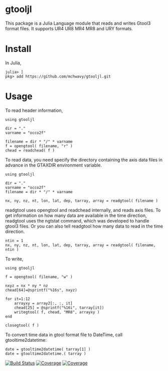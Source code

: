 # gtooljl

This package is a Julia Language module that reads and writes Gtool3 format files.
It supports UR4 UR8 MR4 MR8 and URY formats.

# Install
In Julia,
```
julia> ]
pkg> add https://github.com/mchwavy/gtooljl.git
```

# Usage

To read header information,
```
using gtooljl

dir = "."
varname = "occo2f"

filename = dir * "/" * varname
f = opengtool( filename, "r" )
chead = readchead( f )
```

To read data, you need specify the directory containing the axis data files in advance in the GTAXDIR environment variable.

```
using gtooljl

dir = "."
varname = "occo2f"
filename = dir * "/" * varname

nx, ny, nz, nt, lon, lat, dep, tarray, array = readgtool( filename )
```
readgtool uses opengtool and readchead internally, and reads axis files.
To get information on how many data are available in the time direction, readgtool uses the ngtstat command, which was developed to handle gtool3 files.
Or you can also tell readgtool how many data to read in the time direction.
```
ntin = 1
nx, ny, nz, nt, lon, lat, dep, tarray, array = readgtool( filename, ntin )
```

To write,
```
using gtooljl

f = opengtool( filename, "w" )

nxyz = nx * ny * nz
chead[64]=@sprintf("%16s", nxyz)

for it=1:12
    arrayxy = array2[:, :, it]
    chead[25] = @sprintf("%16i", tarray[it])
    writegtool( f, chead, "MR8", arrayxy )
end

closegtool( f )
```

To convert time data in gtool format file to DateTime, call gtooltime2datetime:
```
date = gtooltime2datetime( tarray[1] )
date = gtooltime2datetime.( tarray )
```

[![Build Status](https://travis-ci.com/mchwavy/gtooljl.jl.svg?branch=main)](https://travis-ci.com/mchwavy/gtooljl.jl)
[![Coverage](https://codecov.io/gh/mchwavy/gtooljl.jl/branch/main/graph/badge.svg)](https://codecov.io/gh/mchwavy/gtooljl.jl)
[![Coverage](https://coveralls.io/repos/github/mchwavy/gtooljl.jl/badge.svg?branch=main)](https://coveralls.io/github/mchwavy/gtooljl.jl?branch=main)
